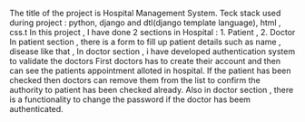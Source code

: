 The title of the project is Hospital Management System.
Teck stack used during project : python, django and dtl(django template language), html , css.t 
In this project , I have done 2 sections in Hospital : 1. Patient , 2. Doctor
In patient section , there is a form to fill up patient details such as name , disease like that , In doctor section , i have developed authentication system to validate the doctors 
First doctors has to create their account and then can see the patients appointment alloted in hospital. If the patient has been checked then doctors can remove them from the list to confirm the 
authority to patient has been checked already. Also in doctor section , there is a functionality to change the password if the doctor has beem authenticated.

